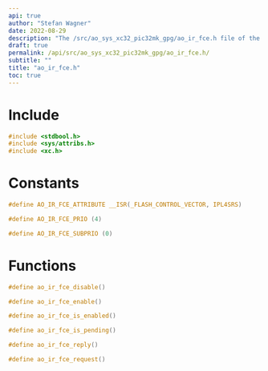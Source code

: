 ```yaml
---
api: true
author: "Stefan Wagner"
date: 2022-08-29
description: "The /src/ao_sys_xc32_pic32mk_gpg/ao_ir_fce.h file of the ao real-time operating system."
draft: true
permalink: /api/src/ao_sys_xc32_pic32mk_gpg/ao_ir_fce.h/
subtitle: ""
title: "ao_ir_fce.h"
toc: true
---
```


# Include

```c
#include <stdbool.h>
#include <sys/attribs.h>
#include <xc.h>
```

# Constants

```c
#define AO_IR_FCE_ATTRIBUTE __ISR(_FLASH_CONTROL_VECTOR, IPL4SRS)
```

```c
#define AO_IR_FCE_PRIO (4)
```

```c
#define AO_IR_FCE_SUBPRIO (0)
```

# Functions

```c
#define ao_ir_fce_disable()
```

```c
#define ao_ir_fce_enable()
```

```c
#define ao_ir_fce_is_enabled()
```

```c
#define ao_ir_fce_is_pending()
```

```c
#define ao_ir_fce_reply()
```

```c
#define ao_ir_fce_request()
```


